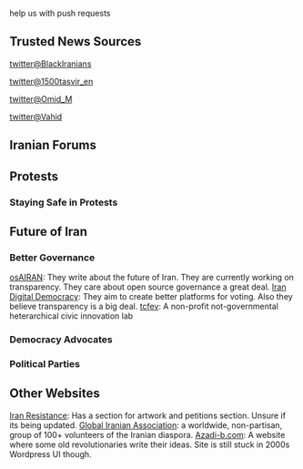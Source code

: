 help us with push requests

## Trusted News Sources

[twitter@BlackIranians](https://twitter.com/BlackIranians)

[twitter@1500tasvir_en](https://twitter.com/1500tasvir_en)

[twitter@Omid_M](https://twitter.com/Omid_M)

[twitter@Vahid](https://twitter.com/Vahid)

## Iranian Forums


## Protests
### Staying Safe in Protests


## Future of Iran

### Better Governance

[osAIRAN](https://github.com/osAIran): They write about the future of Iran. They are currently working on transparency. They care about open source governance a great deal.
[Iran Digital Democracy](https://github.com/irandigitaldemocracy): They aim to create better platforms for voting. Also they believe transparency is a big deal.
[tcfev](https://github.com/tcfev): A non-profit not-governmental heterarchical civic innovation lab

### Democracy Advocates

### Political Parties

## Other Websites
[Iran Resistance](https://iranresistance.com/): Has a section for artwork and petitions section. Unsure if its being updated.
[Global Iranian Association](https://www.globaliranianassociation.com/): a worldwide, non-partisan, group of 100+ volunteers of the Iranian diaspora.
[Azadi-b.com](https://www.azadi-b.com/): A website where some old revolutionaries write their ideas. Site is still stuck in 2000s Wordpress UI though.
